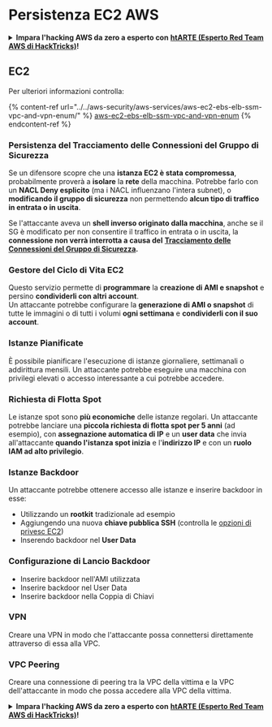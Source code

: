 # Persistenza EC2 AWS

<details>

<summary><strong>Impara l'hacking AWS da zero a esperto con</strong> <a href="https://training.hacktricks.xyz/courses/arte"><strong>htARTE (Esperto Red Team AWS di HackTricks)</strong></a><strong>!</strong></summary>

Altri modi per supportare HackTricks:

* Se vuoi vedere la tua **azienda pubblicizzata su HackTricks** o **scaricare HackTricks in PDF** Controlla i [**PIANI DI ABBONAMENTO**](https://github.com/sponsors/carlospolop)!
* Ottieni il [**merchandising ufficiale PEASS & HackTricks**](https://peass.creator-spring.com)
* Scopri [**La Famiglia PEASS**](https://opensea.io/collection/the-peass-family), la nostra collezione di [**NFT esclusivi**](https://opensea.io/collection/the-peass-family)
* **Unisciti al** 💬 [**gruppo Discord**](https://discord.gg/hRep4RUj7f) o al [**gruppo telegram**](https://t.me/peass) o **seguici** su **Twitter** 🐦 [**@hacktricks_live**](https://twitter.com/hacktricks_live)**.**
* **Condividi i tuoi trucchi di hacking inviando PR a** [**HackTricks**](https://github.com/carlospolop/hacktricks) e [**HackTricks Cloud**](https://github.com/carlospolop/hacktricks-cloud) repos di Github.

</details>

## EC2

Per ulteriori informazioni controlla:

{% content-ref url="../../aws-security/aws-services/aws-ec2-ebs-elb-ssm-vpc-and-vpn-enum/" %}
[aws-ec2-ebs-elb-ssm-vpc-and-vpn-enum](../../aws-security/aws-services/aws-ec2-ebs-elb-ssm-vpc-and-vpn-enum/)
{% endcontent-ref %}

### Persistenza del Tracciamento delle Connessioni del Gruppo di Sicurezza

Se un difensore scopre che una **istanza EC2 è stata compromessa**, probabilmente proverà a **isolare** la **rete** della macchina. Potrebbe farlo con un **NACL Deny esplicito** (ma i NACL influenzano l'intera subnet), o **modificando il gruppo di sicurezza** non permettendo **alcun tipo di traffico in entrata o in uscita**.

Se l'attaccante aveva un **shell inverso originato dalla macchina**, anche se il SG è modificato per non consentire il traffico in entrata o in uscita, la **connessione non verrà interrotta a causa del** [**Tracciamento delle Connessioni del Gruppo di Sicurezza**](https://docs.aws.amazon.com/AWSEC2/latest/UserGuide/security-group-connection-tracking.html)**.**

### Gestore del Ciclo di Vita EC2

Questo servizio permette di **programmare** la **creazione di AMI e snapshot** e persino **condividerli con altri account**.\
Un attaccante potrebbe configurare la **generazione di AMI o snapshot** di tutte le immagini o di tutti i volumi **ogni settimana** e **condividerli con il suo account**.

### Istanze Pianificate

È possibile pianificare l'esecuzione di istanze giornaliere, settimanali o addirittura mensili. Un attaccante potrebbe eseguire una macchina con privilegi elevati o accesso interessante a cui potrebbe accedere.

### Richiesta di Flotta Spot

Le istanze spot sono **più economiche** delle istanze regolari. Un attaccante potrebbe lanciare una **piccola richiesta di flotta spot per 5 anni** (ad esempio), con **assegnazione automatica di IP** e un **user data** che invia all'attaccante **quando l'istanza spot inizia** e l'**indirizzo IP** e con un **ruolo IAM ad alto privilegio**.

### Istanze Backdoor

Un attaccante potrebbe ottenere accesso alle istanze e inserire backdoor in esse:

* Utilizzando un **rootkit** tradizionale ad esempio
* Aggiungendo una nuova **chiave pubblica SSH** (controlla le [opzioni di privesc EC2](../../aws-security/aws-privilege-escalation/aws-ec2-privesc.md))
* Inserendo backdoor nel **User Data**

### **Configurazione di Lancio Backdoor**

* Inserire backdoor nell'AMI utilizzata
* Inserire backdoor nel User Data
* Inserire backdoor nella Coppia di Chiavi

### VPN

Creare una VPN in modo che l'attaccante possa connettersi direttamente attraverso di essa alla VPC.

### VPC Peering

Creare una connessione di peering tra la VPC della vittima e la VPC dell'attaccante in modo che possa accedere alla VPC della vittima.

<details>

<summary><strong>Impara l'hacking AWS da zero a esperto con</strong> <a href="https://training.hacktricks.xyz/courses/arte"><strong>htARTE (Esperto Red Team AWS di HackTricks)</strong></a><strong>!</strong></summary>

Altri modi per supportare HackTricks:

* Se vuoi vedere la tua **azienda pubblicizzata su HackTricks** o **scaricare HackTricks in PDF** Controlla i [**PIANI DI ABBONAMENTO**](https://github.com/sponsors/carlospolop)!
* Ottieni il [**merchandising ufficiale PEASS & HackTricks**](https://peass.creator-spring.com)
* Scopri [**La Famiglia PEASS**](https://opensea.io/collection/the-peass-family), la nostra collezione di [**NFT esclusivi**](https://opensea.io/collection/the-peass-family)
* **Unisciti al** 💬 [**gruppo Discord**](https://discord.gg/hRep4RUj7f) o al [**gruppo telegram**](https://t.me/peass) o **seguici** su **Twitter** 🐦 [**@hacktricks_live**](https://twitter.com/hacktricks_live)**.**
* **Condividi i tuoi trucchi di hacking inviando PR a** [**HackTricks**](https://github.com/carlospolop/hacktricks) e [**HackTricks Cloud**](https://github.com/carlospolop/hacktricks-cloud) repos di Github.

</details>
